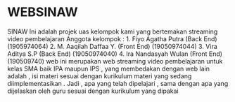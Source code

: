 # WEBSINAW
SINAW Ini adalah projek uas kelompok kami yang bertemakan streaming video pembelajaran Anggota kelompok : 1. Fiyo Agatha Putra (Back End)(1905974064) 2. M. Aaqilah Daffaa Y. (Front End) (19050974044) 3. Vira Aditya S.P (Back End) (19050974040) 4. Ira Nandasyah Wulan (Front End) (190509740)  web ini merupakan web streaming video pembelajaran untuk kelas SMA baik IPA maupun IPS , yang membedakan dengan web lain adalah , isi materi sesuai dengan kurikulum materi yang sedang diimplementasikan . Jadi , apa yang telah dipelajari , sama dengan apa yang dijelaskan oleh guru sesuai dengan kurikulum yang dipakai
